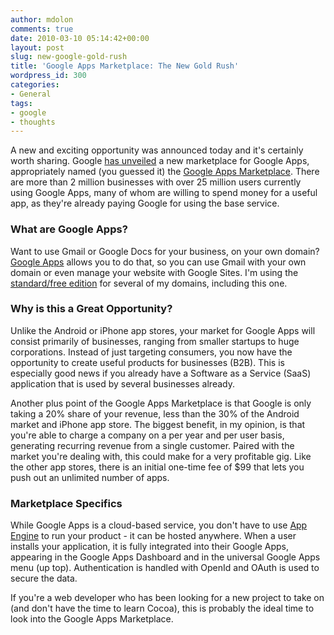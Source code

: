 ```yaml
---
author: mdolon
comments: true
date: 2010-03-10 05:14:42+00:00
layout: post
slug: new-google-gold-rush
title: 'Google Apps Marketplace: The New Gold Rush'
wordpress_id: 300
categories:
- General
tags:
- google
- thoughts
---
```


A new and exciting opportunity was announced today and it's certainly worth sharing.  Google [has unveiled](http://googleblog.blogspot.com/2010/03/open-for-business-google-apps.html) a new marketplace for Google Apps, appropriately named (you guessed it) the [Google Apps Marketplace](http://google.com/appsmarketplace).  There are more than 2 million businesses with over 25 million users currently using Google Apps, many of whom are willing to spend money for a useful app, as they're already paying Google for using the base service.


### What are Google Apps?

Want to use Gmail or Google Docs for your business, on your own domain?  [Google Apps](http://www.google.com/apps/intl/en/business/index.html) allows you to do that, so you can use Gmail with your own domain or even manage your website with Google Sites.  I'm using the [standard/free edition](http://www.google.com/apps/intl/en/group/index.html) for several of my domains, including this one.


### Why is this a Great Opportunity?

Unlike the Android or iPhone app stores, your market for Google Apps will consist primarily of businesses, ranging from smaller startups to huge corporations.  Instead of just targeting consumers, you now have the opportunity to create useful products for businesses (B2B).  This is especially good news if you already have a Software as a Service (SaaS) application that is used by several businesses already.

Another plus point of the Google Apps Marketplace is that Google is only taking a 20% share of your revenue, less than the 30% of the Android market and iPhone app store.  The biggest benefit, in my opinion, is that you're able to charge a company on a per year and per user basis, generating recurring revenue from a single customer.  Paired with the market you're dealing with, this could make for a very profitable gig.  Like the other app stores, there is an initial one-time fee of $99 that lets you push out an unlimited number of apps.


### Marketplace Specifics

While Google Apps is a cloud-based service, you don't have to use [App Engine](http://code.google.com/appengine/) to run your product - it can be hosted anywhere.  When a user installs your application, it is fully integrated into their Google Apps, appearing in the Google Apps Dashboard and in the universal Google Apps menu (up top).  Authentication is handled with OpenId and OAuth is used to secure the data.


If you're a web developer who has been looking for a new project to take on (and don't have the time to learn Cocoa), this is probably the ideal time to look into the Google Apps Marketplace.